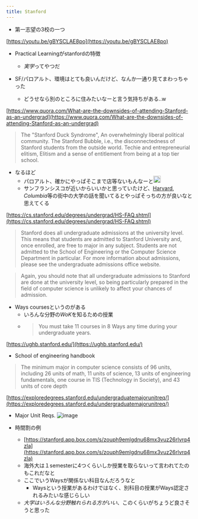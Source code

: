 ```yaml
---
title: Stanford
---
```


* 第一志望の3校の一つ

[https://youtu.be/gBYSCLAE8po](https://youtu.be/gBYSCLAE8po)

* Practical Learningがstanfordの特徴
  
  * *実学*ってやつだ
* SF/パロアルト、環境はとても良いんだけど、なんか一通り見てまわっちゃった
  
  * どうせなら別のところに住みたいなーと言う気持ちがある..w

[https://www.quora.com/What-are-the-downsides-of-attending-Stanford-as-an-undergrad](https://www.quora.com/What-are-the-downsides-of-attending-Stanford-as-an-undergrad)

 > 
 > The "Stanford Duck Syndrome",
 > An overwhelmingly liberal political community.
 > The Stanford Bubble, i.e., the disconnectedness of Stanford students from the outside world.
 > Techie and entrepreneurial elitism,
 > Elitism and a sense of entitlement from being at a top tier school.

* なるほど
  * パロアルト、確かにやっぱそこまで店等ないもんなーと<img src='https://scrapbox.io/api/pages/blu3mo-public/blu3mo/icon' alt='blu3mo.icon' height="19.5"/>
  * サンフランシスコが近いからいいかと思っていたけど、[Harvard](Harvard.md), *Columbia*等の街中の大学の話を聞いてるとやっぱそっちの方が良いなと思えてくる

[https://cs.stanford.edu/degrees/undergrad/HS-FAQ.shtml](https://cs.stanford.edu/degrees/undergrad/HS-FAQ.shtml)

 > 
 > Stanford does all undergraduate admissions at the university level. This means that students are admitted to Stanford University and, once enrolled, are free to major in any subject. Students are not admitted to the School of Engineering or the Computer Science Department in particular. For more information about admissions, please see the undergraduate admissions office website.

 > 
 > Again, you should note that all undergraduate admissions to Stanford are done at the university level, so being particularly prepared in the field of computer science is unlikely to affect your chances of admission.

* Ways coursesというのがある
  * いろんな分野の*WoK*を知るための授業
  * 
     > 
     > You must take 11 courses in 8 Ways any time during your undergraduate years.

[https://ughb.stanford.edu/](https://ughb.stanford.edu/)

* School of engineering handbook

 > 
 > The minimum major in computer science consists of 96 units, including 26 units of math, 11 units of science, 13 units of engineering fundamentals, one course in TIS (Technology in Society), and 43 units of core depth

[https://exploredegrees.stanford.edu/undergraduatemajorunitreq/](https://exploredegrees.stanford.edu/undergraduatemajorunitreq/)

* Major Unit Reqs.
  ![image](https://gyazo.com/6d99fc441b5138a049b80a6328516511/thumb/1000)

* 時間割の例
  
  * [https://stanford.app.box.com/s/zouph9emlgdnu68mx3vuz26rlvrq4zla](https://stanford.app.box.com/s/zouph9emlgdnu68mx3vuz26rlvrq4zla)
  * 海外大は１semesterに4つくらいしか授業を取らないって言われてたのもこれだなと
  * ここでいうWaysが関係ない科目なんだろうなと
    * Waysという授業があるわけではなく、別科目の授業がWays認定されるみたいな感じらしい
  * *大学はいろんな分野触れられる方がいい*、このくらいがちょうど良さそうと思った

